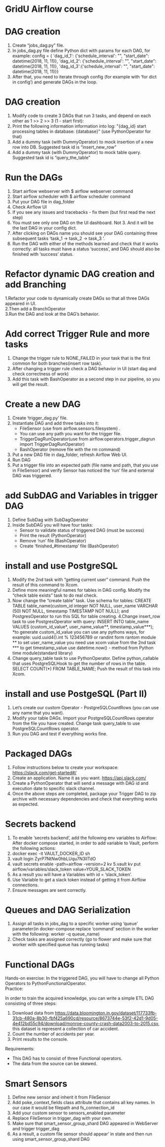 # GridU Airflow course

# DAG creation
  1. Create “jobs_dag.py” file.
  2. In jobs_dag.py file define Python dict with params for each DAG, for example:
      config = {
         'dag_id_1': {'schedule_interval': "", "start_date": datetime(2018, 11, 11)},
         'dag_id_2': {'schedule_interval': "", "start_date": datetime(2018, 11, 11)},
         'dag_id_3':{'schedule_interval': "", "start_date": datetime(2018, 11, 11)}}
  3. After that, you need to iterate through config (for example with ‘for dict in config‘) and generate DAGs in the loop.

# DAG creation
  1. Modify code to create 3 DAGs that run 3 tasks, and depend on each other as 1 >> 2 >> 3 (1 - start first):
  2. Print the following information information into log: "{dag_id} start processing tables in database: {database}" (use PythonOperator for that)
  3. Add a dummy task (with DummyOperator) to mock insertion of a new row into DB. Suggested task id is  “insert_new_row”
  4. Add a dummy task (with DummyOperator) to mock table query. Suggested task id is “query_the_table”

# Run the DAGs
  1. Start airflow webserver with $ airflow webserver command
  2. Start airflow scheduler with $ airflow scheduler command
  3. Put your DAG file in dag_folder
  4. Check Airflow UI
  5. If you see any issues and tracebacks - fix them (but first read the next step)
  6. You must see only one DAG on the UI dashboard. Not 3. And it will be the last DAG in your config dict.
  7. After clicking on DAGs name you should see your DAG containing  three subsequent tasks ‘task_1 → task_2 → task_3 ‘.
  8. Run the DAG with either of the methods learned and check that it works correctly: all tasks must have a status ‘success’, and DAG should also be finished with   ‘success’ status.

# Refactor dynamic DAG creation and add Branching
  1.Refactor your code to dynamically create DAGs so that all three DAGs appeared in UI. <br />
  2.Then add a BranchOperator <br />
  3.Run the DAG and look at the DAG’s behavior. <br />

# Add correct Trigger Rule and more tasks
  1. Change the trigger rule to NONE_FAILED in your task that is the first common for both branches(insert row task).
  2. After changing a trigger rule check a DAG behavior in UI (start dag and check correctness of work)
  3. Add this task with BashOperator as a second step in our pipeline, so you will get the result.

# Create a new DAG
  1. Create ‘trigger_dag.py’ file.
  2. Instantiate DAG and add three tasks into it:
      - FileSensor (use from airflow.sensors.filesystem) .
      - You can use any path you want for the trigger file.
      - TriggerDagRunOperator(use from airflow.operators.trigger_dagrun import TriggerDagRunOperator)
      - BashOperator (remove file with the rm command)
  3. Put a new DAG file in dag_folder, refresh Airflow Web UI.
  4. Run DAG
  5. Put a trigger file into an expected path (file name and path, that you use in FileSensor) and verify Sensor has noticed the ‘run’ file  and external DAG was triggered.

# add SubDAG and Variables in trigger DAG
  1. Define SubDag with SubDagOperator
  2. Inside SubDAG you will have four tasks:
      - Sensor to validate status of triggered DAG (must be success)
      - Print the result (PythonOperator)
      - Remove ‘run’ file (BashOperator)
      - Create ‘finished_#timestamp’ file (BashOperator)

# install and use PostgreSQL
  1. Modify the 2nd task with “getting current user” command. Push the result of this command to Xcom.
  2. Define more meaningful names for tables in DAG config. Modify the “check table exists” task to do real check.
  3. Now change the “create table” task. Use schema for tables:
      CREATE TABLE table_name(custom_id integer NOT NULL, user_name VARCHAR (50) NOT NULL, timestamp TIMESTAMP NOT NULL);
  and PostgresOperator to run this SQL for table creating.
  4.Change insert_row task to use PostgresOperator with query:
      INSERT INTO table_name VALUES
         (custom_id_value*, user_name_value**, timestamp_value***);
          *to generate custom_id_value you can use any pythons ways, for example: uuid.uuid4().int % 123456789 or randint form rantom module
          ** to set  user_name_value you need use xcom value from the 2nd task
          *** to get timestamp_value use datetime.now() - method from Python time module(standard library)
  5. Change query_table task to use PythonOperator. Define python_callable that uses PostgreSQLHook to get the number of rows in the table.
        SELECT COUNT(*) FROM TABLE_NAME;
     Push the result of this task into Xcom.

# install and use PostgeSQL (Part II)
  1. Let’s create our custom Operator - PostgreSQLCountRows (you can use any name that you want).
  2. Modify your table DAGs. Import your PostgreSQLCountRows operator from the file you have created. Change task query_table to use PostgreSQLCountRows operator.
  3. Run you DAG and test if everything works fine.

# Packaged DAGs
  1. Follow instructions below to create your workspace:
      https://slack.com/get-started#/
  2. Create an application. Name it as you want.
      https://api.slack.com/
  3. Create a PythonOperator that will send a message with DAG id and execution date to specific slack channel.
  4. Once the above steps are completed, package your Trigger DAG to zip archive with necessary dependencies and check that everything works as expected.

# Secrets backend
  1. To enable ‘secrets backend’, add the following env variables to Airflow:
  After docker compose started, in order to add variable to Vault, perform the following actions:
  2. docker exec -it VAULT_DOCKER_ID sh
  3. vault login ZyrP7NtNw0hbLUqu7N3IlTdO
  4. vault secrets enable -path=airflow -version=2 kv
  5.vault kv put airflow/variables/slack_token value=YOUR_SLACK_TOKEN
  6. As a result you will have a Variables with id = ‘slack_token’.
  7. Use Variable to get a slack token instead of getting it from Airflow connections.
  8. Ensure messages are sent correctly.

# Queues and DAG Serialization
  1. Assign all tasks in jobs_dag to a specific worker using ‘queue’ parameter(in docker-compose replace ‘command’ section in the worker with the following: worker -q queue_name)
  2. Check tasks are assigned correctly (go to flower and make sure that worker with specified queue has running tasks)

# Functional DAGs
  Hands-on exercise:
  In the triggered DAG, you will have to change all Python Operators to PythonFunctionalOperator. <br />
  Practice:

  In order to train the acquired knowledge, you can write a simple ETL DAG consisting of three steps:

  1. Download data from https://data.bloomington.in.gov/dataset/117733fb-31cb-480a-8b30-fbf425a690cd/resource/8673744e-53f2-42d1-9d05-4e412bd55c94/download/monroe-county-crash-data2003-to-2015.csv, this dataset is represent a collection of car accident.
  2. Count the number of accidents per year.
  3. Print results to the console.
  
  Requirements: <br />

  - This DAG has to consist of three Functional operators. <br />
  - The data from the source can be skewed. <br />

# Smart Sensors
  1. Define new sensor and inherit it from FileSensor
  2. Add poke_context_fields class attribute that contains all key names. In our case it would be filepath and fs_connection_id
  3. Add your custom sensor to sensors_enabled parameter
  4. Replace FileSensor in trigger_dag with your own.
  5. Make sure that smart_sensor_group_shard DAG appeared in WebServer and trigger trigger_dag
  6. As a result, a custom file sensor should appear’ in state and then run using smart_sensor_group_shard DAG

